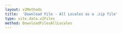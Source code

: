 ```yaml
---
layout: v2Methods
title:  'Download File - All Locales as a .zip file'
type: site.data.v2Files
method: DownloadFilesAllLocales
---
```


